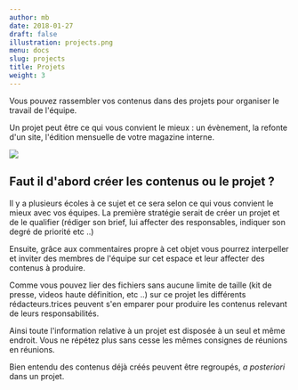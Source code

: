 ```yaml
---
author: mb
date: 2018-01-27
draft: false
illustration: projects.png
menu: docs
slug: projects
title: Projets
weight: 3
---
```


Vous pouvez rassembler vos contenus dans des projets pour organiser le travail de l'équipe.

<!--more-->

Un projet peut être ce qui vous convient le mieux : un évènement, la refonte d'un site, l'édition mensuelle de votre magazine interne.

<img src="/img/features/projects.png">

## Faut il d'abord créer les contenus ou le projet ?

Il y a plusieurs écoles à ce sujet et ce sera selon ce qui vous convient le mieux avec vos équipes. La première stratégie serait de créer un projet et de le qualifier (rédiger son brief, lui affecter des responsables, indiquer son degré de priorité etc ..)

Ensuite, grâce aux commentaires propre à cet objet vous pourrez interpeller et inviter des membres de l'équipe sur cet espace et leur affecter des contenus à produire.

Comme vous pouvez lier des fichiers sans aucune limite de taille (kit de presse, videos haute définition, etc ..) sur ce projet les différents rédacteurs.trices peuvent s'en emparer pour produire les contenus relevant de leurs responsabilités.

Ainsi toute l'information relative à un projet est disposée à un seul et même endroit. Vous ne répétez plus sans cesse les mêmes consignes de réunions en réunions.

Bien entendu des contenus déjà créés peuvent être regroupés, _a posteriori_ dans un projet.
